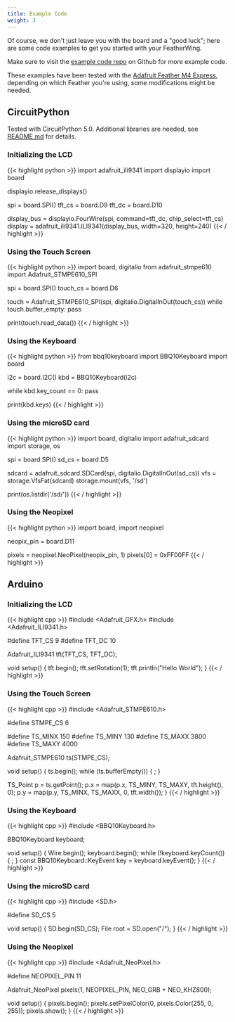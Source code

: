 ```yaml
---
title: Example Code
weight: 3
---
```


Of course, we don't just leave you with the board and a "good luck"; here are some code examples to get you started with your FeatherWing.

Make sure to visit the [example code repo](https://github.com/arturo182/keyboard_featherwing_sw) on Github for more example code.

These examples have been tested with the [Adafruit Feather M4 Express](https://www.adafruit.com/product/3857), depending on which Feather you're using, some modifications might be needed.

## CircuitPython

Tested with CircuitPython 5.0. Additional libraries are needed, see [README.md](https://github.com/arturo182/keyboard_featherwing_sw/blob/master/circuitpython/README.md) for details.

### Initializing the LCD

{{< highlight python >}}
import adafruit_ili9341
import displayio
import board

displayio.release_displays()

spi = board.SPI()
tft_cs = board.D9
tft_dc = board.D10

display_bus = displayio.FourWire(spi, command=tft_dc, chip_select=tft_cs)
display = adafruit_ili9341.ILI9341(display_bus, width=320, height=240)
{{< / highlight >}}

### Using the Touch Screen

{{< highlight python >}}
import board, digitalio
from adafruit_stmpe610 import Adafruit_STMPE610_SPI

spi = board.SPI()
touch_cs = board.D6

touch = Adafruit_STMPE610_SPI(spi, digitalio.DigitalInOut(touch_cs))
while touch.buffer_empty:
    pass

print(touch.read_data())
{{< / highlight >}}

### Using the Keyboard

{{< highlight python >}}
from bbq10keyboard import BBQ10Keyboard
import board

i2c = board.I2C()
kbd = BBQ10Keyboard(i2c)

while kbd.key_count == 0:
    pass

print(kbd.keys)
{{< / highlight >}}

### Using the microSD card

{{< highlight python >}}
import board, digitalio
import adafruit_sdcard
import storage, os

spi = board.SPI()
sd_cs = board.D5

sdcard = adafruit_sdcard.SDCard(spi, digitalio.DigitalInOut(sd_cs))
vfs = storage.VfsFat(sdcard)
storage.mount(vfs, '/sd')

print(os.listdir('/sd/'))
{{< / highlight >}}

### Using the Neopixel

{{< highlight python >}}
import board,
import neopixel

neopix_pin = board.D11

pixels = neopixel.NeoPixel(neopix_pin, 1)
pixels[0] = 0xFF00FF
{{< / highlight >}}

## Arduino

### Initializing the LCD

{{< highlight cpp >}}
#include <Adafruit_GFX.h>
#include <Adafruit_ILI9341.h>

#define TFT_CS 9
#define TFT_DC 10

Adafruit_ILI9341 tft(TFT_CS, TFT_DC);

void setup()
{
  tft.begin();
  tft.setRotation(1);
  tft.println("Hello World");
}
{{< / highlight >}}

### Using the Touch Screen

{{< highlight cpp >}}
#include <Adafruit_STMPE610.h>

#define STMPE_CS 6

#define TS_MINX 150
#define TS_MINY 130
#define TS_MAXX 3800
#define TS_MAXY 4000

Adafruit_STMPE610 ts(STMPE_CS);

void setup()
{
  ts.begin();
  while (ts.bufferEmpty()) {
    ;
  }

  TS_Point p = ts.getPoint();
  p.x = map(p.x, TS_MINY, TS_MAXY, tft.height(), 0);
  p.y = map(p.y, TS_MINX, TS_MAXX, 0, tft.width());
}
{{< / highlight >}}

### Using the Keyboard

{{< highlight cpp >}}
#include <BBQ10Keyboard.h>

BBQ10Keyboard keyboard;

void setup()
{
  Wire.begin();
  keyboard.begin();
  while (!keyboard.keyCount()) {
    ;
  }
  const BBQ10Keyboard::KeyEvent key = keyboard.keyEvent();
}
{{< / highlight >}}

### Using the microSD card

{{< highlight cpp >}}
#include <SD.h>

#define SD_CS 5

void setup()
{
  SD.begin(SD_CS);
  File root = SD.open("/");
}
{{< / highlight >}}

### Using the Neopixel

{{< highlight cpp >}}
#include <Adafruit_NeoPixel.h>

#define NEOPIXEL_PIN 11

Adafruit_NeoPixel pixels(1, NEOPIXEL_PIN, NEO_GRB + NEO_KHZ800);

void setup()
{
    pixels.begin();
    pixels.setPixelColor(0, pixels.Color(255, 0, 255));
    pixels.show();
}
{{< / highlight >}}
